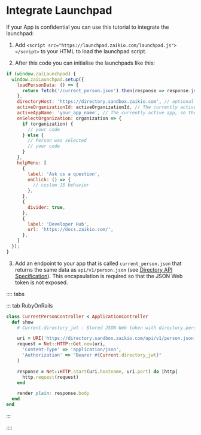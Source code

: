 # Integrate Launchpad

If your App is confidential you can use this tutorial to integrate the launchpad:

1. Add `<script src="https://launchpad.zaikio.com/launchpad.js"></script>` to your HTML to load the launchpad script.

2. After this code you can initialise the launchpads like this:

```js
if (window.zaiLaunchpad) {
  window.zaiLaunchpad.setup({
    loadPersonData: () => {
      return fetch('/current_person.json').then(response => response.json());
    },
    directoryHost: 'https://directory.sandbox.zaikio.com', // optional host, you can specify the sandbox for your test environment
    activeOrganizationId: activeOrganizationId, // The currently active organization or null if the user is selected
    activeAppName: 'your_app_name', // The currently active app, so the name of your app
    onSelectOrganization: organization => {
      if (organization) {
        // your code
      } else {
        // Person was selected
        // your code
      }
    },
    helpMenu: [
      {
        label: 'Ask us a question',
        onClick: () => {
          // custom JS behavior
        },
      },
      {
        divider: true,
      },
      {
        label: 'Developer Hub',
        url: 'https://docs.zaikio.com/',
      },
    ]
  });
}
```

3. Add an endpoint to your app that is called `current_person.json` that returns the same data as `api/v1/person.json` (see [Directory API Specification](/api/directory/v1/)). This encapsulation is required so that the JSON Web token is not exposed.


:::: tabs

::: tab RubyOnRails

```rb
class CurrentPersonController < ApplicationController
  def show
    # Current.directory_jwt - Stored JSON Web token with directory.person.r scope

    uri = URI('https://directory.sandbox.zaikio.com/api/v1/person.json')
    request = Net::HTTP::Get.new(uri,
      'Content-Type' => 'application/json',
      'Authorization' => "Bearer #{Current.directory_jwt}"
    )

    response = Net::HTTP.start(uri.hostname, uri.port) do |http|
      http.request(request)
    end

    render plain: response.body
  end
end
```

:::

::::
